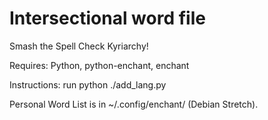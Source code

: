 # Intersectional word file

Smash the Spell Check Kyriarchy!

Requires: Python, python-enchant, enchant

Instructions: run python ./add_lang.py

Personal Word List is in ~/.config/enchant/ (Debian Stretch).
